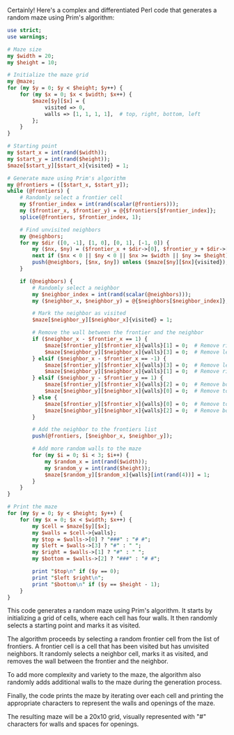 Certainly! Here's a complex and differentiated Perl code that generates a random maze using Prim's algorithm:

```perl
use strict;
use warnings;

# Maze size
my $width = 20;
my $height = 10;

# Initialize the maze grid
my @maze;
for (my $y = 0; $y < $height; $y++) {
    for (my $x = 0; $x < $width; $x++) {
        $maze[$y][$x] = {
            visited => 0,
            walls => [1, 1, 1, 1],  # top, right, bottom, left
        };
    }
}

# Starting point
my $start_x = int(rand($width));
my $start_y = int(rand($height));
$maze[$start_y][$start_x]{visited} = 1;

# Generate maze using Prim's algorithm
my @frontiers = ([$start_x, $start_y]);
while (@frontiers) {
    # Randomly select a frontier cell
    my $frontier_index = int(rand(scalar(@frontiers)));
    my ($frontier_x, $frontier_y) = @{$frontiers[$frontier_index]};
    splice(@frontiers, $frontier_index, 1);

    # Find unvisited neighbors
    my @neighbors;
    for my $dir ([0, -1], [1, 0], [0, 1], [-1, 0]) {
        my ($nx, $ny) = ($frontier_x + $dir->[0], $frontier_y + $dir->[1]);
        next if ($nx < 0 || $ny < 0 || $nx >= $width || $ny >= $height);
        push(@neighbors, [$nx, $ny]) unless ($maze[$ny][$nx]{visited});
    }

    if (@neighbors) {
        # Randomly select a neighbor
        my $neighbor_index = int(rand(scalar(@neighbors)));
        my ($neighbor_x, $neighbor_y) = @{$neighbors[$neighbor_index]};

        # Mark the neighbor as visited
        $maze[$neighbor_y][$neighbor_x]{visited} = 1;

        # Remove the wall between the frontier and the neighbor
        if ($neighbor_x - $frontier_x == 1) {
            $maze[$frontier_y][$frontier_x]{walls}[1] = 0;  # Remove right wall
            $maze[$neighbor_y][$neighbor_x]{walls}[3] = 0;  # Remove left wall
        } elsif ($neighbor_x - $frontier_x == -1) {
            $maze[$frontier_y][$frontier_x]{walls}[3] = 0;  # Remove left wall
            $maze[$neighbor_y][$neighbor_x]{walls}[1] = 0;  # Remove right wall
        } elsif ($neighbor_y - $frontier_y == 1) {
            $maze[$frontier_y][$frontier_x]{walls}[2] = 0;  # Remove bottom wall
            $maze[$neighbor_y][$neighbor_x]{walls}[0] = 0;  # Remove top wall
        } else {
            $maze[$frontier_y][$frontier_x]{walls}[0] = 0;  # Remove top wall
            $maze[$neighbor_y][$neighbor_x]{walls}[2] = 0;  # Remove bottom wall
        }

        # Add the neighbor to the frontiers list
        push(@frontiers, [$neighbor_x, $neighbor_y]);

        # Add more random walls to the maze
        for (my $i = 0; $i < 3; $i++) {
            my $random_x = int(rand($width));
            my $random_y = int(rand($height));
            $maze[$random_y][$random_x]{walls}[int(rand(4))] = 1;
        }
    }
}

# Print the maze
for (my $y = 0; $y < $height; $y++) {
    for (my $x = 0; $x < $width; $x++) {
        my $cell = $maze[$y][$x];
        my $walls = $cell->{walls};
        my $top = $walls->[0] ? "###" : "# #";
        my $left = $walls->[3] ? "#" : " ";
        my $right = $walls->[1] ? "#" : " ";
        my $bottom = $walls->[2] ? "###" : "# #";

        print "$top\n" if ($y == 0);
        print "$left $right\n";
        print "$bottom\n" if ($y == $height - 1);
    }
}
```

This code generates a random maze using Prim's algorithm. It starts by initializing a grid of cells, where each cell has four walls. It then randomly selects a starting point and marks it as visited.

The algorithm proceeds by selecting a random frontier cell from the list of frontiers. A frontier cell is a cell that has been visited but has unvisited neighbors. It randomly selects a neighbor cell, marks it as visited, and removes the wall between the frontier and the neighbor.

To add more complexity and variety to the maze, the algorithm also randomly adds additional walls to the maze during the generation process.

Finally, the code prints the maze by iterating over each cell and printing the appropriate characters to represent the walls and openings of the maze.

The resulting maze will be a 20x10 grid, visually represented with "#" characters for walls and spaces for openings.